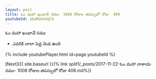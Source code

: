 ```yaml
---
layout: post
title: ఓం మహా ఖంభావే నమః- 1008 రోజుల తపస్సులో రోజు  409
youtubeId: abaM2mzGqlk
---
```

 
 
 ఓం మహా ఖంభావే నమః  
 
 -  ఎవరికి చాలా పెద్ద మెడ ఉంది 
 
  
 
  
 
 
 
 
 
 


{% include youtubePlayer.html id=page.youtubeId %}
 
[Next]({{ site.baseurl }}{% link  split1/_posts/2017-11-22-ఓం మహా నాశాయ నమః- 1008 రోజుల తపస్సులో రోజు  408.md%})
 
